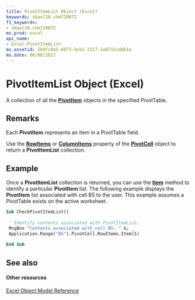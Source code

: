 ```yaml
---
title: PivotItemList Object (Excel)
keywords: vbaxl10.chm720072
f1_keywords:
- vbaxl10.chm720072
ms.prod: excel
api_name:
- Excel.PivotItemList
ms.assetid: 2b0fc8e5-6073-9cb1-2217-1e8715cddb1e
ms.date: 06/08/2017
---
```



# PivotItemList Object (Excel)

A collection of all the **[PivotItem](pivotitem-object-excel.md)** objects in the specified PivotTable.


## Remarks

 Each **PivotItem** represents an item in a PivotTable field.

Use the **[RowItems](pivotcell-rowitems-property-excel.md)** or **[ColumnItems](pivotcell-columnitems-property-excel.md)** property of the **[PivotCell](pivotcell-object-excel.md)** object to return a **PivotItemList** collection.


## Example

Once a **PivotItemList** collection is returned, you can use the **[Item](pivotitems-item-method-excel.md)** method to identify a particular **PivotItem** list. The following example displays the **PivotItem** list associated with cell B5 to the user. This example assumes a PivotTable exists on the active worksheet.


```vb
Sub CheckPivotItemList() 
 
 ' Identify contents associated with PivotItemList. 
 MsgBox "Contents associated with cell B5: " &; _ 
 Application.Range("B5").PivotCell.RowItems.Item(1) 
 
End Sub
```


## See also


#### Other resources


[Excel Object Model Reference](http://msdn.microsoft.com/library/11ea8598-8a20-92d5-f98b-0da04263bf2c%28Office.15%29.aspx)



